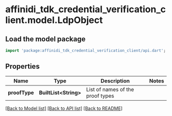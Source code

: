 # affinidi_tdk_credential_verification_client.model.LdpObject

## Load the model package

```dart
import 'package:affinidi_tdk_credential_verification_client/api.dart';
```

## Properties

| Name          | Type                        | Description                      | Notes |
| ------------- | --------------------------- | -------------------------------- | ----- |
| **proofType** | **BuiltList&lt;String&gt;** | List of names of the proof types |

[[Back to Model list]](../README.md#documentation-for-models) [[Back to API list]](../README.md#documentation-for-api-endpoints) [[Back to README]](../README.md)
